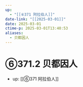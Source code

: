 ```yaml
---
up:
  - "[[⑥371 阿拉伯人]]"
date-link: "[[2025-03-01]]"
date: 2025-03-01
ctime-p: 2025-03-01T13:40:53
aliases:
  - 贝都因人
---
```


# ⑥371.2 贝都因人

- up: [[⑥371 阿拉伯人]]
